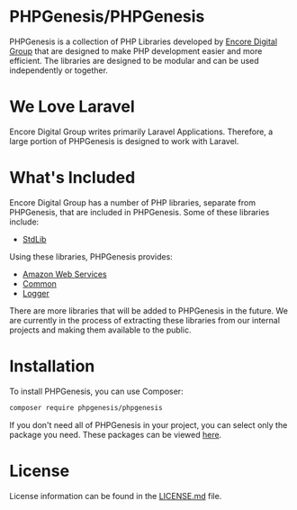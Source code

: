 # PHPGenesis/PHPGenesis

PHPGenesis is a collection of PHP Libraries developed by [Encore Digital Group](https://github.com/EncoreDigitalGroup)
that are designed to make PHP development easier and more efficient. The libraries are designed to be modular and can be
used independently or together.

# We Love Laravel

Encore Digital Group writes primarily Laravel Applications. Therefore, a large portion of PHPGenesis is designed to work with Laravel.

# What's Included

Encore Digital Group has a number of PHP libraries, separate from PHPGenesis, that are included in PHPGenesis. Some of these libraries include:

- [StdLib](https://github.com/EncoreDigitalGroup/StdLib)

Using these libraries, PHPGenesis provides:

- [Amazon Web Services](src/CloudProviders/AmazonWebServices/README.md)
- [Common](./src/Common/README.md)
- [Logger](./src/Logger/README.md)

There are more libraries that will be added to PHPGenesis in the future. We are currently in the process of extracting these libraries
from our internal projects and making them available to the public.

# Installation

To install PHPGenesis, you can use Composer:

```bash
composer require phpgenesis/phpgenesis
```

If you don't need all of PHPGenesis in your project, you can select only the package you need. These packages can be viewed [here](https://github.com/PHPGenesis).

# License

License information can be found in the [LICENSE.md](/LICENSE.md) file.